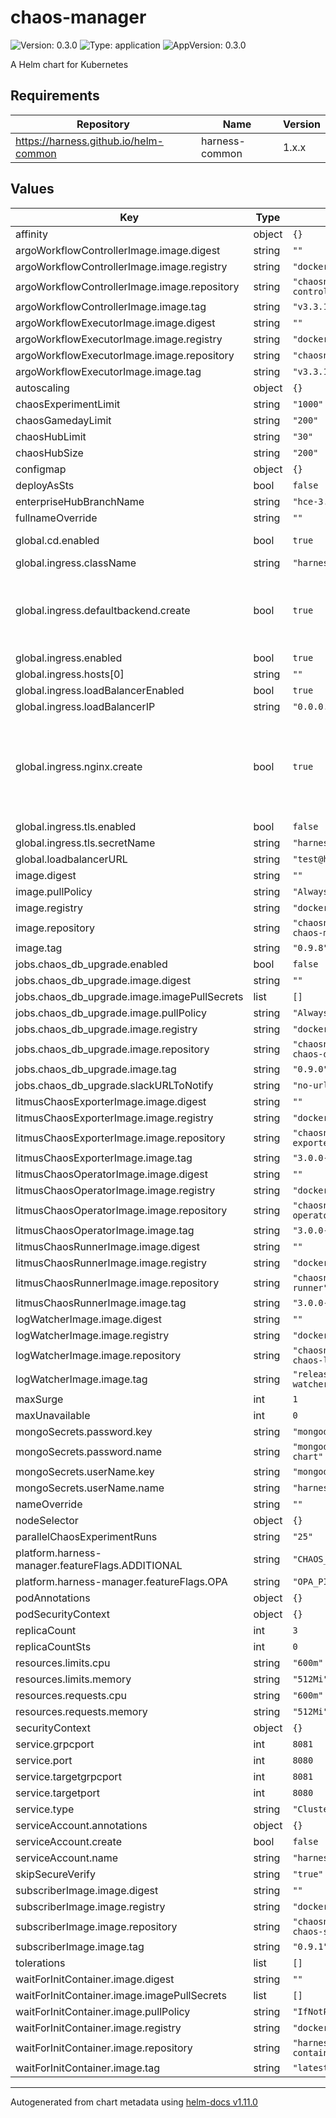 # chaos-manager

![Version: 0.3.0](https://img.shields.io/badge/Version-0.3.0-informational?style=flat-square) ![Type: application](https://img.shields.io/badge/Type-application-informational?style=flat-square) ![AppVersion: 0.3.0](https://img.shields.io/badge/AppVersion-0.3.0-informational?style=flat-square)

A Helm chart for Kubernetes

## Requirements

| Repository | Name | Version |
|------------|------|---------|
| https://harness.github.io/helm-common | harness-common | 1.x.x |

## Values

| Key | Type | Default | Description |
|-----|------|---------|-------------|
| affinity | object | `{}` |  |
| argoWorkflowControllerImage.image.digest | string | `""` |  |
| argoWorkflowControllerImage.image.registry | string | `"docker.io"` |  |
| argoWorkflowControllerImage.image.repository | string | `"chaosnative/workflow-controller"` |  |
| argoWorkflowControllerImage.image.tag | string | `"v3.3.1"` |  |
| argoWorkflowExecutorImage.image.digest | string | `""` |  |
| argoWorkflowExecutorImage.image.registry | string | `"docker.io"` |  |
| argoWorkflowExecutorImage.image.repository | string | `"chaosnative/argoexec"` |  |
| argoWorkflowExecutorImage.image.tag | string | `"v3.3.1"` |  |
| autoscaling | object | `{}` |  |
| chaosExperimentLimit | string | `"1000"` |  |
| chaosGamedayLimit | string | `"200"` |  |
| chaosHubLimit | string | `"30"` |  |
| chaosHubSize | string | `"200"` |  |
| configmap | object | `{}` |  |
| deployAsSts | bool | `false` |  |
| enterpriseHubBranchName | string | `"hce-3.0.2-saas"` |  |
| fullnameOverride | string | `""` |  |
| global.cd.enabled | bool | `true` | Enable to install CD |
| global.ingress.className | string | `"harness"` |  |
| global.ingress.defaultbackend.create | bool | `true` | Create will deploy a default backend into your cluster |
| global.ingress.enabled | bool | `true` |  |
| global.ingress.hosts[0] | string | `""` |  |
| global.ingress.loadBalancerEnabled | bool | `true` |  |
| global.ingress.loadBalancerIP | string | `"0.0.0.0"` |  |
| global.ingress.nginx.create | bool | `true` | Create Nginx Controller.  True will deploy a controller into your cluster |
| global.ingress.tls.enabled | bool | `false` |  |
| global.ingress.tls.secretName | string | `"harness-ssl"` |  |
| global.loadbalancerURL | string | `"test@harness.io"` |  |
| image.digest | string | `""` |  |
| image.pullPolicy | string | `"Always"` |  |
| image.registry | string | `"docker.io"` |  |
| image.repository | string | `"chaosnative/harness-smp-chaos-manager"` |  |
| image.tag | string | `"0.9.8"` |  |
| jobs.chaos_db_upgrade.enabled | bool | `false` |  |
| jobs.chaos_db_upgrade.image.digest | string | `""` |  |
| jobs.chaos_db_upgrade.image.imagePullSecrets | list | `[]` |  |
| jobs.chaos_db_upgrade.image.pullPolicy | string | `"Always"` |  |
| jobs.chaos_db_upgrade.image.registry | string | `"docker.io"` |  |
| jobs.chaos_db_upgrade.image.repository | string | `"chaosnative/harness-smp-chaos-db-upgrade-agent"` |  |
| jobs.chaos_db_upgrade.image.tag | string | `"0.9.0"` |  |
| jobs.chaos_db_upgrade.slackURLToNotify | string | `"no-url"` |  |
| litmusChaosExporterImage.image.digest | string | `""` |  |
| litmusChaosExporterImage.image.registry | string | `"docker.io"` |  |
| litmusChaosExporterImage.image.repository | string | `"chaosnative/chaos-exporter"` |  |
| litmusChaosExporterImage.image.tag | string | `"3.0.0-stable"` |  |
| litmusChaosOperatorImage.image.digest | string | `""` |  |
| litmusChaosOperatorImage.image.registry | string | `"docker.io"` |  |
| litmusChaosOperatorImage.image.repository | string | `"chaosnative/chaos-operator"` |  |
| litmusChaosOperatorImage.image.tag | string | `"3.0.0-stable"` |  |
| litmusChaosRunnerImage.image.digest | string | `""` |  |
| litmusChaosRunnerImage.image.registry | string | `"docker.io"` |  |
| litmusChaosRunnerImage.image.repository | string | `"chaosnative/chaos-runner"` |  |
| litmusChaosRunnerImage.image.tag | string | `"3.0.0-stable"` |  |
| logWatcherImage.image.digest | string | `""` |  |
| logWatcherImage.image.registry | string | `"docker.io"` |  |
| logWatcherImage.image.repository | string | `"chaosnative/harness-chaos-log-watcher"` |  |
| logWatcherImage.image.tag | string | `"release-chaos-log-watcher-0.9.0"` |  |
| maxSurge | int | `1` |  |
| maxUnavailable | int | `0` |  |
| mongoSecrets.password.key | string | `"mongodb-root-password"` |  |
| mongoSecrets.password.name | string | `"mongodb-replicaset-chart"` |  |
| mongoSecrets.userName.key | string | `"mongodbUsername"` |  |
| mongoSecrets.userName.name | string | `"harness-secrets"` |  |
| nameOverride | string | `""` |  |
| nodeSelector | object | `{}` |  |
| parallelChaosExperimentRuns | string | `"25"` |  |
| platform.harness-manager.featureFlags.ADDITIONAL | string | `"CHAOS_ENABLED"` |  |
| platform.harness-manager.featureFlags.OPA | string | `"OPA_PIPELINE_GOVERNANCE"` |  |
| podAnnotations | object | `{}` |  |
| podSecurityContext | object | `{}` |  |
| replicaCount | int | `3` |  |
| replicaCountSts | int | `0` |  |
| resources.limits.cpu | string | `"600m"` |  |
| resources.limits.memory | string | `"512Mi"` |  |
| resources.requests.cpu | string | `"600m"` |  |
| resources.requests.memory | string | `"512Mi"` |  |
| securityContext | object | `{}` |  |
| service.grpcport | int | `8081` |  |
| service.port | int | `8080` |  |
| service.targetgrpcport | int | `8081` |  |
| service.targetport | int | `8080` |  |
| service.type | string | `"ClusterIP"` |  |
| serviceAccount.annotations | object | `{}` |  |
| serviceAccount.create | bool | `false` |  |
| serviceAccount.name | string | `"harness-default"` |  |
| skipSecureVerify | string | `"true"` |  |
| subscriberImage.image.digest | string | `""` |  |
| subscriberImage.image.registry | string | `"docker.io"` |  |
| subscriberImage.image.repository | string | `"chaosnative/harness-smp-chaos-subscriber"` |  |
| subscriberImage.image.tag | string | `"0.9.1"` |  |
| tolerations | list | `[]` |  |
| waitForInitContainer.image.digest | string | `""` |  |
| waitForInitContainer.image.imagePullSecrets | list | `[]` |  |
| waitForInitContainer.image.pullPolicy | string | `"IfNotPresent"` |  |
| waitForInitContainer.image.registry | string | `"docker.io"` |  |
| waitForInitContainer.image.repository | string | `"harness/helm-init-container"` |  |
| waitForInitContainer.image.tag | string | `"latest"` |  |

----------------------------------------------
Autogenerated from chart metadata using [helm-docs v1.11.0](https://github.com/norwoodj/helm-docs/releases/v1.11.0)
